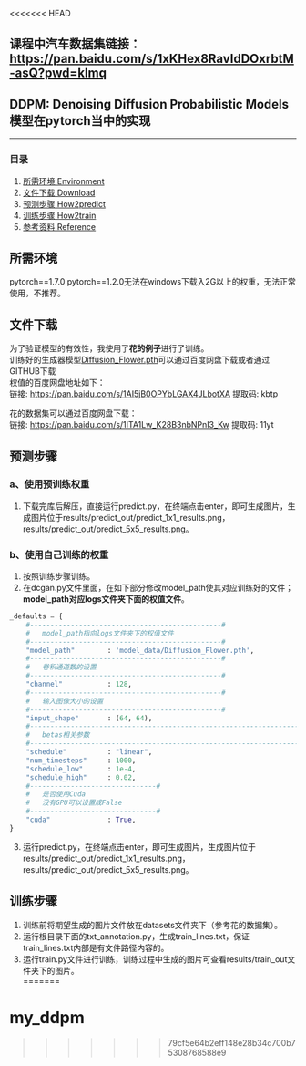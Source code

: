 <<<<<<< HEAD
## 课程中汽车数据集链接：https://pan.baidu.com/s/1xKHex8RavIdDOxrbtM-asQ?pwd=klmq 

## DDPM: Denoising Diffusion Probabilistic Models模型在pytorch当中的实现
---

### 目录
1. [所需环境 Environment](#所需环境)
3. [文件下载 Download](#文件下载)
4. [预测步骤 How2predict](#预测步骤)
5. [训练步骤 How2train](#训练步骤)
6. [参考资料 Reference](#Reference)

## 所需环境
pytorch==1.7.0 
pytorch==1.2.0无法在windows下载入2G以上的权重，无法正常使用，不推荐。

## 文件下载
为了验证模型的有效性，我使用了**花的例子**进行了训练。    
训练好的生成器模型[Diffusion_Flower.pth](https://github.com/bubbliiiing/ddpm-pytorch/releases/download/v1.0/Diffusion_Flower.pth)可以通过百度网盘下载或者通过GITHUB下载    
权值的百度网盘地址如下：    
链接: https://pan.baidu.com/s/1AI5jB0OPYbLGAX4JLbotXA 提取码: kbtp     

花的数据集可以通过百度网盘下载：   
链接: https://pan.baidu.com/s/1ITA1Lw_K28B3nbNPnI3_Kw 提取码: 11yt  

## 预测步骤
### a、使用预训练权重
1. 下载完库后解压，直接运行predict.py，在终端点击enter，即可生成图片，生成图片位于results/predict_out/predict_1x1_results.png，results/predict_out/predict_5x5_results.png。    
### b、使用自己训练的权重 
1. 按照训练步骤训练。    
2. 在dcgan.py文件里面，在如下部分修改model_path使其对应训练好的文件；**model_path对应logs文件夹下面的权值文件**。    
```python
_defaults = {
    #-----------------------------------------------#
    #   model_path指向logs文件夹下的权值文件
    #-----------------------------------------------#
    "model_path"        : 'model_data/Diffusion_Flower.pth',
    #-----------------------------------------------#
    #   卷积通道数的设置
    #-----------------------------------------------#
    "channel"           : 128,
    #-----------------------------------------------#
    #   输入图像大小的设置
    #-----------------------------------------------#
    "input_shape"       : (64, 64),
    #---------------------------------------------------------------------#
    #   betas相关参数
    #---------------------------------------------------------------------#
    "schedule"          : "linear",
    "num_timesteps"     : 1000,
    "schedule_low"      : 1e-4,
    "schedule_high"     : 0.02,
    #-------------------------------#
    #   是否使用Cuda
    #   没有GPU可以设置成False
    #-------------------------------#
    "cuda"              : True,
}
```
3. 运行predict.py，在终端点击enter，即可生成图片，生成图片位于results/predict_out/predict_1x1_results.png，results/predict_out/predict_5x5_results.png。    

## 训练步骤
1. 训练前将期望生成的图片文件放在datasets文件夹下（参考花的数据集）。  
2. 运行根目录下面的txt_annotation.py，生成train_lines.txt，保证train_lines.txt内部是有文件路径内容的。  
3. 运行train.py文件进行训练，训练过程中生成的图片可查看results/train_out文件夹下的图片。  
=======
# my_ddpm
>>>>>>> 79cf5e64b2eff148e28b34c700b75308768588e9
